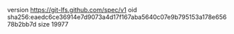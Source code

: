 version https://git-lfs.github.com/spec/v1
oid sha256:eaedc6ce36914e7d9073a4d17f167aba5640c07e9b795153a178e65678b2bb7d
size 19977
